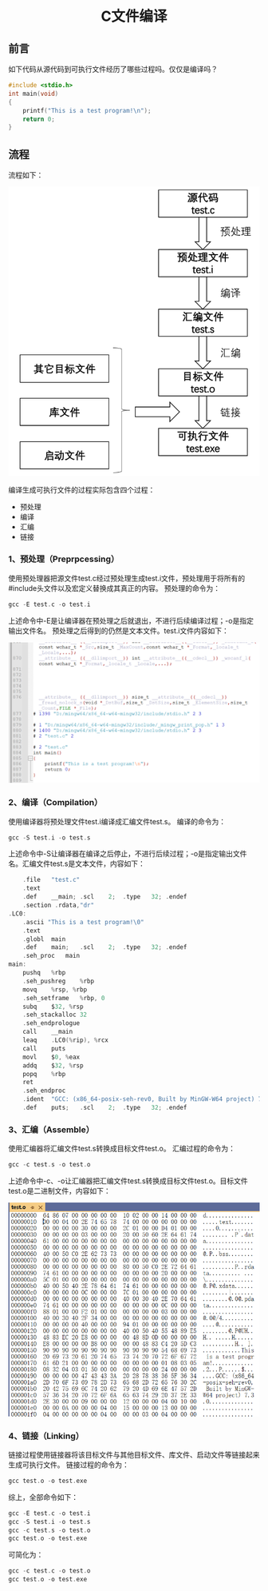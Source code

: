 # <center>C文件编译</center>

## 前言

如下代码从源代码到可执行文件经历了哪些过程吗。仅仅是编译吗？

```c
#include <stdio.h>
int main(void)
{ 
    printf("This is a test program!\n");
    return 0;
}
```

## 流程

流程如下：

![流程](images/流程.png)

编译生成可执行文件的过程实际包含四个过程：
* 预处理
* 编译
* 汇编
* 链接

### 1、预处理（Preprpcessing）

使用预处理器把源文件test.c经过预处理生成test.i文件，预处理用于将所有的#include头文件以及宏定义替换成其真正的内容。
预处理的命令为：

```c
gcc -E test.c -o test.i
```

上述命令中-E是让编译器在预处理之后就退出，不进行后续编译过程；-o是指定输出文件名。
预处理之后得到的仍然是文本文件。test.i文件内容如下：

![images](images/预处理文件.png)

### 2、编译（Compilation）

使用编译器将预处理文件test.i编译成汇编文件test.s。
编译的命令为：

```c
gcc -S test.i -o test.s
```

上述命令中-S让编译器在编译之后停止，不进行后续过程；-o是指定输出文件名。汇编文件test.s是文本文件，内容如下：

```c
	.file	"test.c"
	.text
	.def	__main;	.scl	2;	.type	32;	.endef
	.section .rdata,"dr"
.LC0:
	.ascii "This is a test program!\0"
	.text
	.globl	main
	.def	main;	.scl	2;	.type	32;	.endef
	.seh_proc	main
main:
	pushq	%rbp
	.seh_pushreg	%rbp
	movq	%rsp, %rbp
	.seh_setframe	%rbp, 0
	subq	$32, %rsp
	.seh_stackalloc	32
	.seh_endprologue
	call	__main
	leaq	.LC0(%rip), %rcx
	call	puts
	movl	$0, %eax
	addq	$32, %rsp
	popq	%rbp
	ret
	.seh_endproc
	.ident	"GCC: (x86_64-posix-seh-rev0, Built by MinGW-W64 project) 7.3.0"
	.def	puts;	.scl	2;	.type	32;	.endef
```

### 3、汇编（Assemble）

使用汇编器将汇编文件test.s转换成目标文件test.o。
汇编过程的命令为：

```c
gcc -c test.s -o test.o
```

上述命令中-c、-o让汇编器把汇编文件test.s转换成目标文件test.o。目标文件test.o是二进制文件，内容如下：

![images](images/ofile.png)

### 4、链接（Linking）

链接过程使用链接器将该目标文件与其他目标文件、库文件、启动文件等链接起来生成可执行文件。
链接过程的命令为：

```c
gcc test.o -o test.exe
```

综上，全部命令如下：

```c
gcc -E test.c -o test.i
gcc -S test.i -o test.s
gcc -c test.s -o test.o
gcc test.o -o test.exe
```

可简化为：
```c
gcc -c test.c -o test.o
gcc test.o -o test.exe
```
